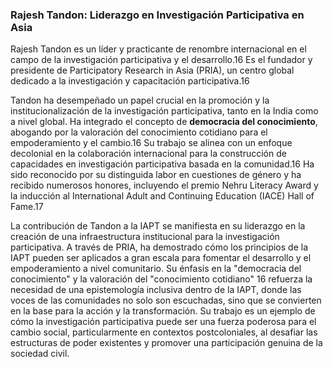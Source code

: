 ### Rajesh Tandon: Liderazgo en Investigación Participativa en Asia

Rajesh Tandon es un líder y practicante de renombre internacional en el campo de la investigación participativa y el desarrollo.16 Es el fundador y presidente de Participatory Research in Asia (PRIA), un centro global dedicado a la investigación y capacitación participativa.16

Tandon ha desempeñado un papel crucial en la promoción y la institucionalización de la investigación participativa, tanto en la India como a nivel global. Ha integrado el concepto de **democracia del conocimiento**, abogando por la valoración del conocimiento cotidiano para el empoderamiento y el cambio.16 Su trabajo se alinea con un enfoque decolonial en la colaboración internacional para la construcción de capacidades en investigación participativa basada en la comunidad.16 Ha sido reconocido por su distinguida labor en cuestiones de género y ha recibido numerosos honores, incluyendo el premio Nehru Literacy Award y la inducción al International Adult and Continuing Education (IACE) Hall of Fame.17

La contribución de Tandon a la IAPT se manifiesta en su liderazgo en la creación de una infraestructura institucional para la investigación participativa. A través de PRIA, ha demostrado cómo los principios de la IAPT pueden ser aplicados a gran escala para fomentar el desarrollo y el empoderamiento a nivel comunitario. Su énfasis en la "democracia del conocimiento" y la valoración del "conocimiento cotidiano" 16 refuerza la necesidad de una epistemología inclusiva dentro de la IAPT, donde las voces de las comunidades no solo son escuchadas, sino que se convierten en la base para la acción y la transformación. Su trabajo es un ejemplo de cómo la investigación participativa puede ser una fuerza poderosa para el cambio social, particularmente en contextos postcoloniales, al desafiar las estructuras de poder existentes y promover una participación genuina de la sociedad civil.
